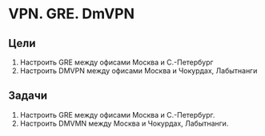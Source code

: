 # VPN. GRE. DmVPN
## Цели  
1. Настроить GRE между офисами Москва и С.-Петербург
2. Настроить DMVPN между офисами Москва и Чокурдах, Лабытнанги
## Задачи
1. Настроить GRE между офисами Москва и С.-Петербург.  
2. Настроить DMVMN между Москва и Чокурдах, Лабытнанги.
